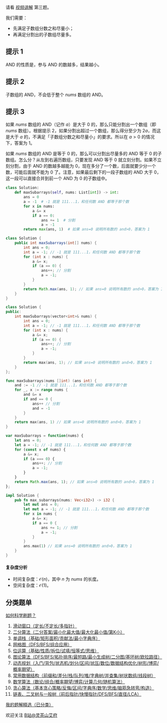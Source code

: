 请看 [视频讲解](https://www.bilibili.com/video/BV1oC4y1o7Tz/) 第三题。

我们需要：

- 先满足子数组分数之和尽量小；
- 再满足分割出的子数组尽量多。

## 提示 1

AND 的性质是，参与 AND 的数越多，结果越小。

## 提示 2

子数组的 AND，不会低于整个 $\textit{nums}$ 数组的 AND。

## 提示 3

如果 $\textit{nums}$ 数组的 AND（记作 $a$）是大于 $0$ 的，那么只能分割出一个数组（即 $\textit{nums}$ 数组）。根据提示 2，如果分割出超过一个数组，那么得分至少为 $2a$，而这是大于 $a$ 的，不满足「子数组分数之和尽量小」的要求。所以在 $a>0$ 的情况下，答案为 $1$。

如果 $\textit{nums}$ 数组的 AND 是等于 $0$ 的，那么可以分割出尽量多的 AND 等于 $0$ 的子数组。怎么分？从左到右遍历数组，只要发现 AND 等于 $0$ 就立刻分割。如果不立刻分割，由于 AND 的数越多越能为 $0$，现在多分了一个数，后面就要少分一个数，可能后面就不能为 $0$ 了。注意，如果最后剩下的一段子数组的 AND 大于 $0$，这一段可以直接合并到前一个 AND 为 $0$ 的子数组中。

```py [sol-Python3]
class Solution:
    def maxSubarrays(self, nums: List[int]) -> int:
        ans = 0
        a = -1  # -1 就是 111...1，和任何数 AND 都等于那个数
        for x in nums:
            a &= x
            if a == 0:
                ans += 1  # 分割
                a = -1
        return max(ans, 1)  # 如果 ans=0 说明所有数的 and>0，答案为 1
```

```java [sol-Java]
class Solution {
    public int maxSubarrays(int[] nums) {
        int ans = 0;
        int a = -1; // -1 就是 111...1，和任何数 AND 都等于那个数
        for (int x : nums) {
            a &= x;
            if (a == 0) {
                ans++; // 分割
                a = -1;
            }
        }
        return Math.max(ans, 1); // 如果 ans=0 说明所有数的 and>0，答案为 1
    }
}
```

```cpp [sol-C++]
class Solution {
public:
    int maxSubarrays(vector<int>& nums) {
        int ans = 0;
        int a = -1; // -1 就是 111...1，和任何数 AND 都等于那个数
        for (int x : nums) {
            a &= x;
            if (a == 0) {
                ans++; // 分割
                a = -1;
            }
        }
        return max(ans, 1); // 如果 ans=0 说明所有数的 and>0，答案为 1
    }
};
```

```go [sol-Go]
func maxSubarrays(nums []int) (ans int) {
	and := -1 // -1 就是 111...1，和任何数 AND 都等于那个数
	for _, x := range nums {
		and &= x
		if and == 0 {
			ans++ // 分割
			and = -1
		}
	}
	return max(ans, 1) // 如果 ans=0 说明所有数的 and>0，答案为 1
}
```

```js [sol-JavaScript]
var maxSubarrays = function(nums) {
    let ans = 0;
    let a = -1; // -1 就是 111...1，和任何数 AND 都等于那个数
    for (const x of nums) {
        a &= x;
        if (a === 0) {
            ans++; // 分割
            a = -1;
        }
    }
    return Math.max(ans, 1); // 如果 ans=0 说明所有数的 and>0，答案为 1
};
```

```rust [sol-Rust]
impl Solution {
    pub fn max_subarrays(nums: Vec<i32>) -> i32 {
        let mut ans = 0;
        let mut a = -1; // -1 就是 111...1，和任何数 AND 都等于那个数
        for x in nums {
            a &= x;
            if a == 0 {
                ans += 1; // 分割
                a = -1;
            }
        }
        ans.max(1) // 如果 ans=0 说明所有数的 and>0，答案为 1
    }
}
```

#### 复杂度分析

- 时间复杂度：$\mathcal{O}(n)$，其中 $n$ 为 $\textit{nums}$ 的长度。
- 空间复杂度：$\mathcal{O}(1)$。

## 分类题单

[如何科学刷题？](https://leetcode.cn/circle/discuss/RvFUtj/)

1. [滑动窗口（定长/不定长/多指针）](https://leetcode.cn/circle/discuss/0viNMK/)
2. [二分算法（二分答案/最小化最大值/最大化最小值/第K小）](https://leetcode.cn/circle/discuss/SqopEo/)
3. [单调栈（基础/矩形面积/贡献法/最小字典序）](https://leetcode.cn/circle/discuss/9oZFK9/)
4. [网格图（DFS/BFS/综合应用）](https://leetcode.cn/circle/discuss/YiXPXW/)
5. [位运算（基础/性质/拆位/试填/恒等式/思维）](https://leetcode.cn/circle/discuss/dHn9Vk/)
6. [图论算法（DFS/BFS/拓扑排序/最短路/最小生成树/二分图/基环树/欧拉路径）](https://leetcode.cn/circle/discuss/01LUak/)
7. [动态规划（入门/背包/状态机/划分/区间/状压/数位/数据结构优化/树形/博弈/概率期望）](https://leetcode.cn/circle/discuss/tXLS3i/)
8. [常用数据结构（前缀和/差分/栈/队列/堆/字典树/并查集/树状数组/线段树）](https://leetcode.cn/circle/discuss/mOr1u6/)
9. [数学算法（数论/组合/概率期望/博弈/计算几何/随机算法）](https://leetcode.cn/circle/discuss/IYT3ss/)
10. [贪心算法（基本贪心策略/反悔/区间/字典序/数学/思维/脑筋急转弯/构造）](https://leetcode.cn/circle/discuss/g6KTKL/)
11. [链表、二叉树与一般树（前后指针/快慢指针/DFS/BFS/直径/LCA）](https://leetcode.cn/circle/discuss/K0n2gO/)

[我的题解精选（已分类）](https://github.com/EndlessCheng/codeforces-go/blob/master/leetcode/SOLUTIONS.md)

欢迎关注 [B站@灵茶山艾府](https://space.bilibili.com/206214)
